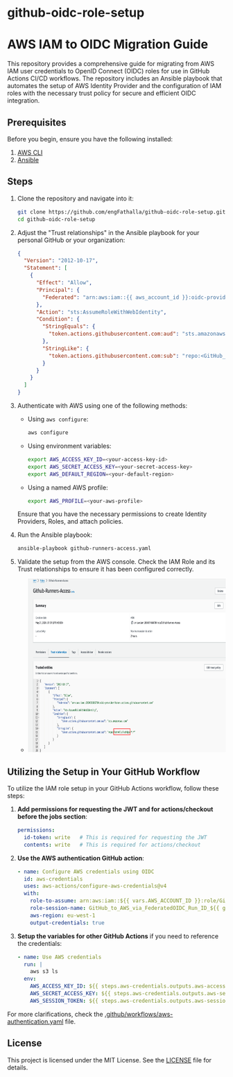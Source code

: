 # github-oidc-role-setup

# AWS IAM to OIDC Migration Guide

This repository provides a comprehensive guide for migrating from AWS IAM user credentials to OpenID Connect (OIDC) roles for use in GitHub Actions CI/CD workflows. The repository includes an Ansible playbook that automates the setup of AWS Identity Provider and the configuration of IAM roles with the necessary trust policy for secure and efficient OIDC integration.

## Prerequisites

Before you begin, ensure you have the following installed:

1. [AWS CLI](https://aws.amazon.com/cli/)
2. [Ansible](https://docs.ansible.com/ansible/latest/installation_guide/intro_installation.html)

## Steps

1. Clone the repository and navigate into it:
    ```bash
    git clone https://github.com/engFathalla/github-oidc-role-setup.git
    cd github-oidc-role-setup
    ```

2. Adjust the "Trust relationships" in the Ansible playbook for your personal GitHub or your organization:
    ```json
    {
      "Version": "2012-10-17",
      "Statement": [
        {
          "Effect": "Allow",
          "Principal": {
            "Federated": "arn:aws:iam::{{ aws_account_id }}:oidc-provider/token.actions.githubusercontent.com"
          },
          "Action": "sts:AssumeRoleWithWebIdentity",
          "Condition": {
            "StringEquals": {
              "token.actions.githubusercontent.com:aud": "sts.amazonaws.com"
            },
            "StringLike": {
              "token.actions.githubusercontent.com:sub": "repo:<GitHub_(User/Organization)_Name>/*:*"
            }
          }
        }
      ]
    }
    ```

3. Authenticate with AWS using one of the following methods:
    - Using `aws configure`:
      ```bash
      aws configure
      ```
    - Using environment variables:
      ```bash
      export AWS_ACCESS_KEY_ID=<your-access-key-id>
      export AWS_SECRET_ACCESS_KEY=<your-secret-access-key>
      export AWS_DEFAULT_REGION=<your-default-region>
      ```
    - Using a named AWS profile:
      ```bash
      export AWS_PROFILE=<your-aws-profile>
      ```

    Ensure that you have the necessary permissions to create Identity Providers, Roles, and attach policies.

4. Run the Ansible playbook:
    ```bash
    ansible-playbook github-runners-access.yaml
    ```

5. Validate the setup from the AWS console. Check the IAM Role and its Trust relationships to ensure it has been configured correctly.
    - <img src="assets/Github-Runners-Access-IAM-Global.png" width="600" height="400" alt="IAM Role Trust Relationships">

## Utilizing the Setup in Your GitHub Workflow

To utilize the IAM role setup in your GitHub Actions workflow, follow these steps:

1. **Add permissions for requesting the JWT and for actions/checkout before the jobs section**:
    ```yaml
    permissions:
      id-token: write   # This is required for requesting the JWT
      contents: write   # This is required for actions/checkout
    ```

2. **Use the AWS authentication GitHub action**:
    ```yaml
    - name: Configure AWS credentials using OIDC
      id: aws-credentials
      uses: aws-actions/configure-aws-credentials@v4
      with:
        role-to-assume: arn:aws:iam::${{ vars.AWS_ACCOUNT_ID }}:role/Github-Runners-Access
        role-session-name: GitHub_to_AWS_via_FederatedOIDC_Run_ID_${{ github.run_id }} 
        aws-region: eu-west-1
        output-credentials: true
    ```

3. **Setup the variables for other GitHub Actions** if you need to reference the credentials:
    ```yaml
    - name: Use AWS credentials
      run: |
        aws s3 ls
      env:
        AWS_ACCESS_KEY_ID: ${{ steps.aws-credentials.outputs.aws-access-key-id }}
        AWS_SECRET_ACCESS_KEY: ${{ steps.aws-credentials.outputs.aws-secret-access-key }}
        AWS_SESSION_TOKEN: ${{ steps.aws-credentials.outputs.aws-session-token }}
    ```

For more clarifications, check the [.github/workflows/aws-authentication.yaml](.github/workflows/aws-authentication.yaml) file.

    
## License

This project is licensed under the MIT License. See the [LICENSE](LICENSE) file for details.

